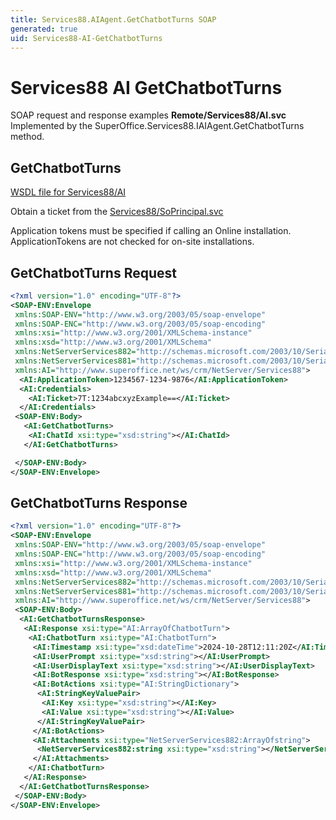 ```yaml
---
title: Services88.AIAgent.GetChatbotTurns SOAP
generated: true
uid: Services88-AI-GetChatbotTurns
---
```


# Services88 AI GetChatbotTurns

SOAP request and response examples **Remote/Services88/AI.svc**
Implemented by the <see cref="M:SuperOffice.Services88.IAIAgent.GetChatbotTurns">SuperOffice.Services88.IAIAgent.GetChatbotTurns</see> method.

## GetChatbotTurns





[WSDL file for Services88/AI](../Services88-AI.md)

Obtain a ticket from the [Services88/SoPrincipal.svc](../SoPrincipal/index.md)

Application tokens must be specified if calling an Online installation. ApplicationTokens are not checked for on-site installations.

## GetChatbotTurns Request

```xml
<?xml version="1.0" encoding="UTF-8"?>
<SOAP-ENV:Envelope
 xmlns:SOAP-ENV="http://www.w3.org/2003/05/soap-envelope"
 xmlns:SOAP-ENC="http://www.w3.org/2003/05/soap-encoding"
 xmlns:xsi="http://www.w3.org/2001/XMLSchema-instance"
 xmlns:xsd="http://www.w3.org/2001/XMLSchema"
 xmlns:NetServerServices882="http://schemas.microsoft.com/2003/10/Serialization/Arrays"
 xmlns:NetServerServices881="http://schemas.microsoft.com/2003/10/Serialization/"
 xmlns:AI="http://www.superoffice.net/ws/crm/NetServer/Services88">
  <AI:ApplicationToken>1234567-1234-9876</AI:ApplicationToken>
  <AI:Credentials>
    <AI:Ticket>7T:1234abcxyzExample==</AI:Ticket>
  </AI:Credentials>
 <SOAP-ENV:Body>
   <AI:GetChatbotTurns>
    <AI:ChatId xsi:type="xsd:string"></AI:ChatId>
   </AI:GetChatbotTurns>

 </SOAP-ENV:Body>
</SOAP-ENV:Envelope>

```


## GetChatbotTurns Response

```xml
<?xml version="1.0" encoding="UTF-8"?>
<SOAP-ENV:Envelope
 xmlns:SOAP-ENV="http://www.w3.org/2003/05/soap-envelope"
 xmlns:SOAP-ENC="http://www.w3.org/2003/05/soap-encoding"
 xmlns:xsi="http://www.w3.org/2001/XMLSchema-instance"
 xmlns:xsd="http://www.w3.org/2001/XMLSchema"
 xmlns:NetServerServices882="http://schemas.microsoft.com/2003/10/Serialization/Arrays"
 xmlns:NetServerServices881="http://schemas.microsoft.com/2003/10/Serialization/"
 xmlns:AI="http://www.superoffice.net/ws/crm/NetServer/Services88">
 <SOAP-ENV:Body>
  <AI:GetChatbotTurnsResponse>
   <AI:Response xsi:type="AI:ArrayOfChatbotTurn">
    <AI:ChatbotTurn xsi:type="AI:ChatbotTurn">
     <AI:Timestamp xsi:type="xsd:dateTime">2024-10-28T12:11:20Z</AI:Timestamp>
     <AI:UserPrompt xsi:type="xsd:string"></AI:UserPrompt>
     <AI:UserDisplayText xsi:type="xsd:string"></AI:UserDisplayText>
     <AI:BotResponse xsi:type="xsd:string"></AI:BotResponse>
     <AI:BotActions xsi:type="AI:StringDictionary">
      <AI:StringKeyValuePair>
       <AI:Key xsi:type="xsd:string"></AI:Key>
       <AI:Value xsi:type="xsd:string"></AI:Value>
      </AI:StringKeyValuePair>
     </AI:BotActions>
     <AI:Attachments xsi:type="NetServerServices882:ArrayOfstring">
      <NetServerServices882:string xsi:type="xsd:string"></NetServerServices882:string>
     </AI:Attachments>
    </AI:ChatbotTurn>
   </AI:Response>
  </AI:GetChatbotTurnsResponse>
 </SOAP-ENV:Body>
</SOAP-ENV:Envelope>

```

